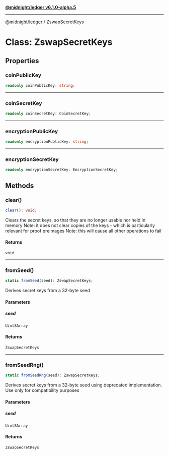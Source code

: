[**@midnight/ledger v6.1.0-alpha.5**](../README.md)

***

[@midnight/ledger](../globals.md) / ZswapSecretKeys

# Class: ZswapSecretKeys

## Properties

### coinPublicKey

```ts
readonly coinPublicKey: string;
```

***

### coinSecretKey

```ts
readonly coinSecretKey: CoinSecretKey;
```

***

### encryptionPublicKey

```ts
readonly encryptionPublicKey: string;
```

***

### encryptionSecretKey

```ts
readonly encryptionSecretKey: EncryptionSecretKey;
```

## Methods

### clear()

```ts
clear(): void;
```

Clears the secret keys, so that they are no longer usable nor held in memory
Note: it does not clear copies of the keys - which is particularly relevant for proof preimages
Note: this will cause all other operations to fail

#### Returns

`void`

***

### fromSeed()

```ts
static fromSeed(seed): ZswapSecretKeys;
```

Derives secret keys from a 32-byte seed

#### Parameters

##### seed

`Uint8Array`

#### Returns

`ZswapSecretKeys`

***

### fromSeedRng()

```ts
static fromSeedRng(seed): ZswapSecretKeys;
```

Derives secret keys from a 32-byte seed using deprecated implementation.
Use only for compatibility purposes

#### Parameters

##### seed

`Uint8Array`

#### Returns

`ZswapSecretKeys`
